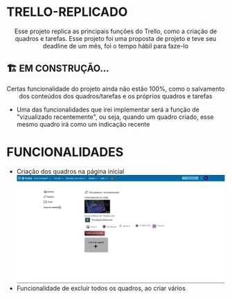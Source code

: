 # TRELLO-REPLICADO

<p align="center">Esse projeto replica as principais funções do Trello, como a criação de quadros e tarefas. Esse projeto foi uma proposta de projeto e teve seu deadline de um mês, foi o tempo hábil para faze-lo</p>

## 🏗️ EM CONSTRUÇÃO...

<p align="center">Certas funcionalidade do projeto ainda não estão 100%, como o salvamento dos conteúdos dos quadros/tarefas e os próprios quadros e tarefas</p>
<ul>
    <li> Uma das funcionalidades que irei implementar será a função de "vizualizado recentemente", ou seja, quando um quadro criado, esse mesmo quadro irá como um indicação recente
</ul>

# FUNCIONALIDADES

<ul>
    <li>Criação dos quadros na página inicial
    <img src="imagens/captureREADME/index.png"><br>
    <li>Funcionalidade de excluir todos os quadros, ao criar vários
</ul>

 
